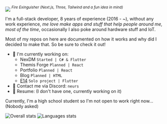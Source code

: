 <img align=center src="https://github.com/Neurs12/Neurs12/assets/31346263/6e9c4bf2-b369-490e-82bb-915a796a9be7" />
<sup><i>Fire Exinguisher (Next.js, Three, Tailwind and a fun idea in mind)</i></sup>

I'm a full-stack developer, 8 years of experience (2016 - ~), without any work experience, *me love make apps and stuff that help people around me, most of the time*, occasionally I also poke around hardware stuff and IoT.

Most of my repos on here are documented on how it works and why did I decided to make that. So be sure to check it out!

- 🔭 I'm currently working on:
  - NexDM `Started | C# & Flutter`
  - Themis Forge `Planned | React`
  - Portfolio `Planned | React`
  - Blog `Planned | HTML`
  - [E14](https://github.com/E14VN) `Solo project | Flutter`
- 📨 Contact me via Discord: `neurs`
- 📃 Resume: (I don't have one, currently working on it)

Currently, I'm a high school student so I'm not open to work right now... (Nobody asked)

![Overall stats](https://github-readme-stats.vercel.app/api?username=Neurs12&show_icons=true&theme=transparent)
![Languages stats](https://github-readme-stats.vercel.app/api/top-langs/?username=Neurs12&theme=transparent)
